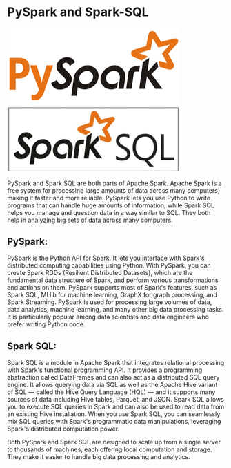 # PySpark and Spark-SQL

<img src="https://github.com/sularaperera/PySpark-Spark-SQL/blob/main/PySpark.png" width="400"></img>
<img src="https://github.com/sularaperera/PySpark-Spark-SQL/blob/main/SparkSQL.jpeg" width="400"></img>

PySpark and Spark SQL are both parts of Apache Spark. Apache Spark is a free system for processing large amounts of data across many computers, making it faster and more reliable. PySpark lets you use Python to write programs that can handle huge amounts of information, while Spark SQL helps you manage and question data in a way similar to SQL. They both help in analyzing big sets of data across many computers.

## PySpark:
PySpark is the Python API for Spark. It lets you interface with Spark's distributed computing capabilities using Python. With PySpark, you can create Spark RDDs (Resilient Distributed Datasets), which are the fundamental data structure of Spark, and perform various transformations and actions on them. PySpark supports most of Spark's features, such as Spark SQL, MLlib for machine learning, GraphX for graph processing, and Spark Streaming. PySpark is used for processing large volumes of data, data analytics, machine learning, and many other big data processing tasks. It is particularly popular among data scientists and data engineers who prefer writing Python code.

## Spark SQL:
Spark SQL is a module in Apache Spark that integrates relational processing with Spark's functional programming API. It provides a programming abstraction called DataFrames and can also act as a distributed SQL query engine. It allows querying data via SQL as well as the Apache Hive variant of SQL — called the Hive Query Language (HQL) — and it supports many sources of data including Hive tables, Parquet, and JSON. Spark SQL allows you to execute SQL queries in Spark and can also be used to read data from an existing Hive installation. When you use Spark SQL, you can seamlessly mix SQL queries with Spark's programmatic data manipulations, leveraging Spark's distributed computation power.

Both PySpark and Spark SQL are designed to scale up from a single server to thousands of machines, each offering local computation and storage. They make it easier to handle big data processing and analytics.
